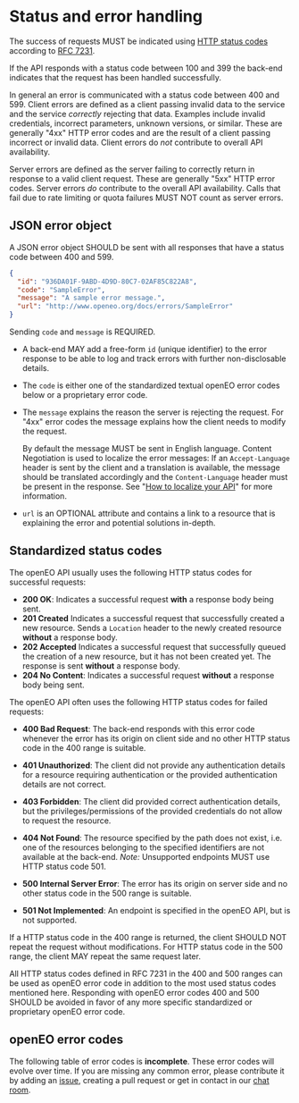 # Status and error handling

The success of requests MUST be indicated using [HTTP status codes](https://tools.ietf.org/html/rfc7231#section-6) according to [RFC 7231](https://tools.ietf.org/html/rfc7231).

If the API responds with a status code between 100 and 399 the back-end indicates that the request has been handled successfully.

In general an error is communicated with a status code between 400 and 599. Client errors are defined as a client passing invalid data to the service and the service *correctly* rejecting that data. Examples include invalid credentials, incorrect parameters, unknown versions, or similar. These are generally "4xx" HTTP error codes and are the result of a client passing incorrect or invalid data. Client errors do *not* contribute to overall API availability. 

Server errors are defined as the server failing to correctly return in response to a valid client request. These are generally "5xx" HTTP error codes. Server errors *do* contribute to the overall API availability. Calls that fail due to rate limiting or quota failures MUST NOT count as server errors. 

## JSON error object

A JSON error object SHOULD be sent with all responses that have a status code between 400 and 599.

``` json
{
  "id": "936DA01F-9ABD-4D9D-80C7-02AF85C822A8",
  "code": "SampleError",
  "message": "A sample error message.",
  "url": "http://www.openeo.org/docs/errors/SampleError"
}
```

Sending `code` and `message` is REQUIRED. 

* A back-end MAY add a free-form `id` (unique identifier) to the error response to be able to log and track errors with further non-disclosable details.

* The `code` is either one of the standardized textual openEO error codes below or a proprietary error code.

* The `message` explains the reason the server is rejecting the request. For "4xx" error codes the message explains how the client needs to modify the request.

  By default the message MUST be sent in English language. Content Negotiation is used to localize the error messages: If an `Accept-Language` header is sent by the client and a translation is available, the message should be translated accordingly and the `Content-Language` header must be present in the response. See "[How to localize your API](http://apiux.com/2013/04/25/how-to-localize-your-api/)" for more information.

* `url` is an OPTIONAL attribute and contains a link to a resource that is explaining the error and potential solutions in-depth.

## Standardized status codes

The openEO API usually uses the following HTTP status codes for successful requests: 

- **200 OK**:
  Indicates a successful request **with** a response body being sent.
- **201 Created**
  Indicates a successful request that successfully created a new resource. Sends a `Location` header to the newly created resource **without** a response body.
- **202 Accepted**
  Indicates a successful request that successfully queued the creation of a new resource, but it has not been created yet. The response is sent **without** a response body.
- **204 No Content**:
  Indicates a successful request **without** a response body being sent.

The openEO API often uses the following HTTP status codes for failed requests: 

- **400 Bad Request**:
  The back-end responds with this error code whenever the error has its origin on client side and no other HTTP status code in the 400 range is suitable.

- **401 Unauthorized**:
  The client did not provide any authentication details for a resource requiring authentication or the provided authentication details are not correct.

- **403 Forbidden**:
  The client did provided correct authentication details, but the privileges/permissions of the provided credentials do not allow to request the resource.

- **404 Not Found**:
  The resource specified by the path does not exist, i.e. one of the resources belonging to the specified identifiers are not available at the back-end.
  *Note:* Unsupported endpoints MUST use HTTP status code 501.

- **500 Internal Server Error**:
  The error has its origin on server side and no other status code in the 500 range is suitable.

- **501 Not Implemented**:
  An endpoint is specified in the openEO API, but is not supported.


If a HTTP status code in the 400 range is returned, the client SHOULD NOT repeat the request without modifications. For HTTP status code in the 500 range, the client MAY repeat the same request later.

All HTTP status codes defined in RFC 7231 in the 400 and 500 ranges can be used as openEO error code in addition to the most used status codes mentioned here. Responding with openEO error codes 400 and 500 SHOULD be avoided in favor of any more specific standardized or proprietary openEO error code.

## openEO error codes

The following table of error codes is **incomplete**. These error codes will evolve over time. If you are missing any common error, please contribute it by adding an [issue](https://github.com/Open-EO/openeo-api/issues/new), creating a pull request or get in contact in our [chat room](https://openeo-chat.eodc.eu/channel/public).

<ErrorCodes />